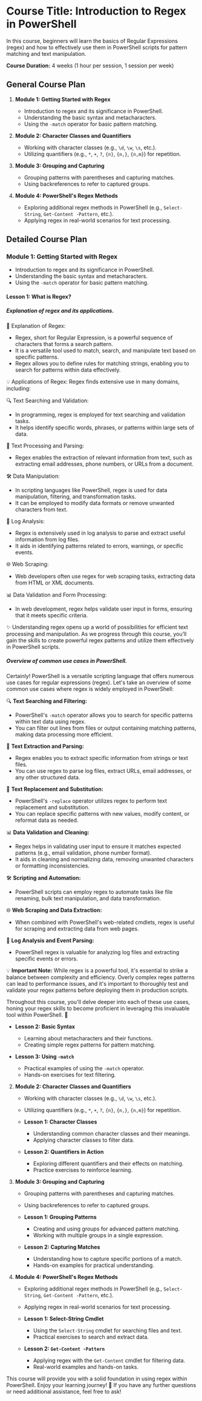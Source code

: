 
# Course Title: Introduction to Regex in PowerShell

In this course, beginners will learn the basics of Regular Expressions (regex) and how to effectively use them in PowerShell scripts for pattern matching and text manipulation.

**Course Duration:** 4 weeks (1 hour per session, 1 session per week)

## General Course Plan

1. **Module 1: Getting Started with Regex**
   - Introduction to regex and its significance in PowerShell.
   - Understanding the basic syntax and metacharacters.
   - Using the `-match` operator for basic pattern matching.

2. **Module 2: Character Classes and Quantifiers**
   - Working with character classes (e.g., `\d`, `\w`, `\s`, etc.).
   - Utilizing quantifiers (e.g., `*`, `+`, `?`, `{n}`, `{n,}`, `{n,m}`) for repetition.

3. **Module 3: Grouping and Capturing**
   - Grouping patterns with parentheses and capturing matches.
   - Using backreferences to refer to captured groups.
   
4. **Module 4: PowerShell's Regex Methods**
   - Exploring additional regex methods in PowerShell (e.g., `Select-String`, `Get-Content -Pattern`, etc.).
   - Applying regex in real-world scenarios for text processing.

## Detailed Course Plan

### Module 1: Getting Started with Regex

   - Introduction to regex and its significance in PowerShell.
   - Understanding the basic syntax and metacharacters.
   - Using the `-match` operator for basic pattern matching.

#### **Lesson 1: What is Regex?**

##### Explanation of regex and its applications.

   📝 Explanation of Regex:

   - Regex, short for Regular Expression, is a powerful sequence of characters that forms a search pattern.
   - It is a versatile tool used to match, search, and manipulate text based on specific patterns.
   - Regex allows you to define rules for matching strings, enabling you to search for patterns within data effectively.

   💡 Applications of Regex:
    Regex finds extensive use in many domains, including:

   🔍 Text Searching and Validation:

   - In programming, regex is employed for text searching and validation tasks.
   - It helps identify specific words, phrases, or patterns within large sets of data.

   📄 Text Processing and Parsing:

   - Regex enables the extraction of relevant information from text, such as extracting email addresses, phone numbers, or URLs from a document.

   🛠️ Data Manipulation:

   - In scripting languages like PowerShell, regex is used for data manipulation, filtering, and transformation tasks.
   - It can be employed to modify data formats or remove unwanted characters from text.

   📜 Log Analysis:

   - Regex is extensively used in log analysis to parse and extract useful information from log files.
   - It aids in identifying patterns related to errors, warnings, or specific events.

   🌐 Web Scraping:

   - Web developers often use regex for web scraping tasks, extracting data from HTML or XML documents.

   📊 Data Validation and Form Processing:

   - In web development, regex helps validate user input in forms, ensuring that it meets specific criteria.

✨ Understanding regex opens up a world of possibilities for efficient text processing and manipulation. As we progress through this course, you’ll gain the skills to create powerful regex patterns and utilize them effectively in PowerShell scripts.

##### Overview of common use cases in PowerShell.

Certainly! PowerShell is a versatile scripting language that offers numerous use cases for regular expressions (regex). Let's take an overview of some common use cases where regex is widely employed in PowerShell:

🔍 **Text Searching and Filtering:**
- PowerShell's `-match` operator allows you to search for specific patterns within text data using regex.
- You can filter out lines from files or output containing matching patterns, making data processing more efficient.

📄 **Text Extraction and Parsing:**
- Regex enables you to extract specific information from strings or text files.
- You can use regex to parse log files, extract URLs, email addresses, or any other structured data.

🔄 **Text Replacement and Substitution:**
- PowerShell's `-replace` operator utilizes regex to perform text replacement and substitution.
- You can replace specific patterns with new values, modify content, or reformat data as needed.

📊 **Data Validation and Cleaning:**
- Regex helps in validating user input to ensure it matches expected patterns (e.g., email validation, phone number format).
- It aids in cleaning and normalizing data, removing unwanted characters or formatting inconsistencies.

🛠️ **Scripting and Automation:**
- PowerShell scripts can employ regex to automate tasks like file renaming, bulk text manipulation, and data transformation.

🌐 **Web Scraping and Data Extraction:**
- When combined with PowerShell's web-related cmdlets, regex is useful for scraping and extracting data from web pages.

📜 **Log Analysis and Event Parsing:**
- PowerShell regex is valuable for analyzing log files and extracting specific events or errors.

💡 **Important Note:**
While regex is a powerful tool, it's essential to strike a balance between complexity and efficiency. Overly complex regex patterns can lead to performance issues, and it's important to thoroughly test and validate your regex patterns before deploying them in production scripts.

Throughout this course, you'll delve deeper into each of these use cases, honing your regex skills to become proficient in leveraging this invaluable tool within PowerShell. 🚀

   - **Lesson 2: Basic Syntax**
     - Learning about metacharacters and their functions.
     - Creating simple regex patterns for pattern matching.

   - **Lesson 3: Using `-match`**
     - Practical examples of using the `-match` operator.
     - Hands-on exercises for text filtering.

2. **Module 2: Character Classes and Quantifiers**
   - Working with character classes (e.g., `\d`, `\w`, `\s`, etc.).
   - Utilizing quantifiers (e.g., `*`, `+`, `?`, `{n}`, `{n,}`, `{n,m}`) for repetition.

   - **Lesson 1: Character Classes**
     - Understanding common character classes and their meanings.
     - Applying character classes to filter data.

   - **Lesson 2: Quantifiers in Action**
     - Exploring different quantifiers and their effects on matching.
     - Practice exercises to reinforce learning.

3. **Module 3: Grouping and Capturing**
   - Grouping patterns with parentheses and capturing matches.
   - Using backreferences to refer to captured groups.

   - **Lesson 1: Grouping Patterns**
     - Creating and using groups for advanced pattern matching.
     - Working with multiple groups in a single expression.

   - **Lesson 2: Capturing Matches**
     - Understanding how to capture specific portions of a match.
     - Hands-on examples for practical understanding.

4. **Module 4: PowerShell's Regex Methods**
   - Exploring additional regex methods in PowerShell (e.g., `Select-String`, `Get-Content -Pattern`, etc.).
   - Applying regex in real-world scenarios for text processing.

   - **Lesson 1: Select-String Cmdlet**
     - Using the `Select-String` cmdlet for searching files and text.
     - Practical exercises to search and extract data.

   - **Lesson 2: `Get-Content -Pattern`**
     - Applying regex with the `Get-Content` cmdlet for filtering data.
     - Real-world examples and hands-on tasks.

This course will provide you with a solid foundation in using regex within PowerShell. Enjoy your learning journey! 🚀 If you have any further questions or need additional assistance, feel free to ask!